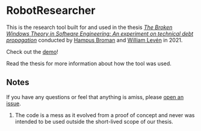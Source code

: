 # RobotResearcher

This is the research tool built for and used in the thesis [*The Broken Windows Theory in Software Engineering: An experiment on technical debt propagation*](https://doi.org/10.5281/zenodo.4812956) conducted by [Hampus Broman](https://github.com/HBroman) and [William Levén](https://github.com/williamleven) in 2021.

Check out the [demo](https://bwtse.github.io/RobotResearcher/index.html)!

Read the thesis for more information about how the tool was used.

## Notes

If you have any questions or feel that anything is amiss, please [open an issue](https://github.com/BWTSE/RobotResearcher/issues).

1. The code is a mess as it evolved from a proof of concept and never was intended to be used outside the short-lived scope of our thesis. 
